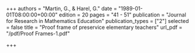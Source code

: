 +++
authors = "Martin, G., & Harel, G."
date = "1989-01-01T08:00:00+00:00"
edition = 20
pages = "41 - 51"
publication = "Journal for Research in Mathematics Education"
publication_types = ["2"]
selected = false
title = "Proof frame of preservice elementary teachers"
url_pdf = "/pdf/Proof Frames-1.pdf"

+++
